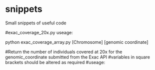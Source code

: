 # snippets
Small snippets of useful code

#exac_coverage_20x.py
useage:

  python exac_coverage_array.py [Chromosome] [genomic coordinate]

#Return the number of individuals covered at 20x for the genomic_coordinate submitted from the Exac API
#variables in square brackets should be altered as required
#useage:

#
